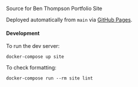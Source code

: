 Source for Ben Thompson Portfolio Site

Deployed automatically from `main` via [GitHub Pages](https://pages.github.com/).

#### Development

To run the dev server:

```shell
docker-compose up site
```

To check formatting:

```shell
docker-compose run --rm site lint
```
